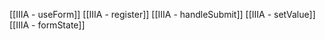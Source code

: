[[IIIA - useForm]]
[[IIIA - register]]
[[IIIA - handleSubmit]]
[[IIIA - setValue]]
[[IIIA - formState]]